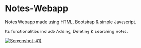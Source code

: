 # Notes-Webapp
Notes Webapp made using HTML, Bootstrap &amp; simple Javascript.

Its functionalities include Adding, Deleting & searching notes.

[
![Screenshot (41)](https://user-images.githubusercontent.com/39756589/103462502-9a354380-4d4b-11eb-91ce-78156a865a8c.png)
](url)
